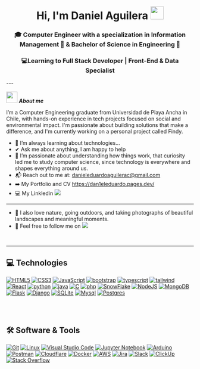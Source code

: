 
<h1 align="center"> Hi, I'm Daniel Aguilera <img src="https://media.giphy.com/media/hvRJCLFzcasrR4ia7z/giphy.gif" width="35"></h1>
<h3 align="center">🎓 Computer Engineer with a specialization in Information Management 💾 & Bachelor of Science in Engineering 🔬</h3>

<h3 align="center">💻Learning to Full Stack Developer | Front-End & Data Specialist </h3>
---

<img src="https://media.tenor.com/DehpokEAjJEAAAAi/cat-loading.gif" width="30px">&nbsp;***About me***

I’m a Computer Engineering graduate from Universidad de Playa Ancha in Chile, with hands-on experience in tech projects focused on social and environmental impact. I'm passionate about building solutions that make a difference, and I'm currently working on a personal project called Findy.<br>
- 🌱 I’m always learning about technologies...<br>
- ✔ Ask me about anything, I am happy to help<br>
- 🧠 I’m passionate about understanding how things work, that curiosity led me to study computer science, since technology is everywhere and shapes everything around us.<br>
- 📬 Reach out to me at: danieleduardoaguilerac@gmail.com
- ➡️ My Portfolio and CV https://dan1eleduardo.pages.dev/
- 💻 My Linkledin <a href= "https://www.linkedin.com/in/danielaguileracampusano/"><img src="https://img.shields.io/badge/linkedin-%230077B5.svg?style=for-the-badge&logo=linkedin&logoColor=white"></a>
- ---
- 🌿 I also love nature, going outdoors, and taking photographs of beautiful landscapes and meaningful moments.<br>
- 📸 Feel free to follow me on  <a href= "https://www.instagram.com/dan1eleduardoooo/?hl=es"><img src="https://img.shields.io/badge/Instagram-%23E4405F.svg?style=for-the-badge&logo=Instagram&logoColor=white"></a>
<br>



---

## 💻 Technologies 

<div>
<a href="#"><img alt="HTML5" src="https://img.shields.io/badge/html5-%23E34F26.svg?style=for-the-badge&logo=html5&logoColor=white"/></a>
<a href="#"><img alt="CSS3" src="https://img.shields.io/badge/css3-%231572B6.svg?style=for-the-badge&logo=css3&logoColor=white"/></a>
<a href="#"><img alt="JavaScript" src="https://img.shields.io/badge/javascript-%23323330.svg?style=for-the-badge&logo=javascript&logoColor=%23F7DF1E"/></a>
<a href="#"><img alt="bootstrap" src="https://img.shields.io/badge/Bootstrap-563D7C?style=for-the-badge&logo=bootstrap&logoColor=white"/></a>
<a href="#"><img alt="typescript" src="https://img.shields.io/badge/typescript-3178C6.svg?style=for-the-badge&logo=typescript&logoColor=white"/></a>
<a href="#"><img alt="tailwind" src="https://img.shields.io/badge/Tailwind_CSS-38B2AC?style=for-the-badge&logo=tailwind-css&logoColor=white"/></a>
<a href="#"><img alt="React" src="https://img.shields.io/badge/react-%2320232a.svg?style=for-the-badge&logo=react&logoColor=%2361DAFB"/></a>
<a href="#"><img alt="python" src="https://img.shields.io/badge/Python-14354C?style=for-the-badge&logo=python&logoColor=white"/></a>
<a href="#"><img alt="java" src="https://img.shields.io/badge/Java-ED8B00?style=for-the-badge&logo=java&logoColor=white"/></a>
<a href="#"><img alt="C" src="https://img.shields.io/badge/c-%2300599C.svg?style=for-the-badge&logo=c&logoColor=white"/></a>
<a href="#"><img alt="php" src="https://img.shields.io/badge/php-%23777BB4.svg?style=for-the-badge&logo=php&logoColor=white"/></a>
<a href="#"><img alt="SnowFlake" src="https://img.shields.io/badge/snowflake-%2329B5E8.svg?style=for-the-badge&logo=snowflake&logoColor=white"/></a>
<a href="#"><img alt="NodeJS" src="https://img.shields.io/badge/node.js-%2343853D.svg?style=for-the-badge&logo=node-dot-js&logoColor=white"/></a>
<a href="#"><img alt="MongoDB" src="https://img.shields.io/badge/MongoDB-%234ea94b.svg?style=for-the-badge&logo=mongodb&logoColor=white"/></a>
<a href="#"><img alt="Flask" src="https://img.shields.io/badge/flask-%23000.svg?style=for-the-badge&logo=flask&logoColor=white"/></a>
<a href="#"><img alt="Django" src="https://img.shields.io/badge/django-%23092E20.svg?style=for-the-badge&logo=django&logoColor=white"/></a>
<a href="#"><img alt="SQLite" src="https://img.shields.io/badge/sqlite-%2307405e.svg?style=for-the-badge&logo=sqlite&logoColor=white"/></a>
<a href="#"><img alt="Mysql" src="https://img.shields.io/badge/mysql-4479A1.svg?style=for-the-badge&logo=mysql&logoColor=white" /></a>
<a href="#"><img alt="Postgres" src="https://img.shields.io/badge/postgres-%23316192.svg?style=for-the-badge&logo=postgresql&logoColor=white" /></a>



 <br><br>
</div>

 ## 🛠️ Software & Tools
 
<p>
  <a href="#"><img alt="Git" src="https://img.shields.io/badge/Git-F05032?style=for-the-badge&logo=git&logoColor=white"></a>
  <a href="#"><img alt="Linux" src="https://img.shields.io/badge/Linux-FCC624?style=for-the-badge&logo=linux&logoColor=black"></a>
  <a href="#"><img alt="Visual Studio Code" src="https://img.shields.io/badge/Visual_Studio_Code-0078D4?style=for-the-badge&logo=visual%20studio%20code&logoColor=white"></a>
  <a href="#"><img alt="Jupyter Notebook" src="https://img.shields.io/badge/jupyter-%23FA0F00.svg?style=for-the-badge&logo=jupyter&logoColor=white"></a>
  <a href="#"><img alt="Arduino" src="https://img.shields.io/badge/-Arduino-00979D?style=for-the-badge&logo=Arduino&logoColor=white"></a>
  <a href="#"><img alt="Postman" src="https://img.shields.io/badge/Postman-FF6C37?style=for-the-badge&logo=Postman&logoColor=white"></a>
  <a href="#"><img alt="Cloudflare" src="https://img.shields.io/badge/Cloudflare-F38020?style=for-the-badge&logo=Cloudflare&logoColor=white"></a>
  <a href="#"><img alt="Docker" src="https://img.shields.io/badge/docker-%230db7ed.svg?style=for-the-badge&logo=docker&logoColor=white"></a>
  <a href="#"><img alt="AWS" src="https://img.shields.io/badge/AWS-%23FF9900.svg?style=for-the-badge&logo=amazon-aws&logoColor=white"></a>
  <a href="#"><img alt="Jira" src="https://img.shields.io/badge/Jira-0052CC?style=for-the-badge&logo=Jira&logoColor=white"></a>
  <a href="#"><img alt="Slack" src="https://img.shields.io/badge/Slack-4A154B?style=for-the-badge&logo=slack&logoColor=white"></a>
  <a href="#"><img alt="ClickUp" src="https://img.shields.io/badge/clickup-7B68EE.svg?style=for-the-badge&logo=clickup&logoColor=white"></a>
  <a href="#"><img alt="Stack Overflow" src="https://img.shields.io/badge/Stack_Overflow-FE7A16?style=for-the-badge&logo=stack-overflow&logoColor=white"></a>
   
</p>
<br>
